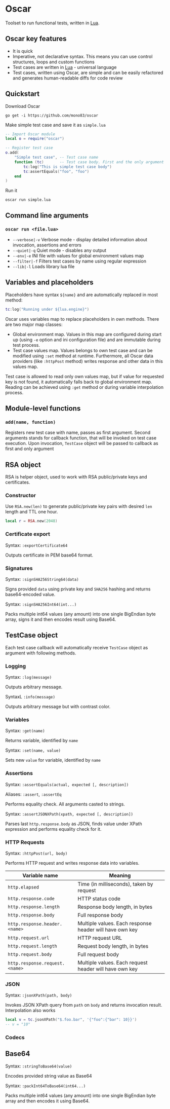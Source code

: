 # Oscar

Toolset to run functional tests, written in [Lua](https://www.lua.org/).


## Oscar key features

* It is quick
* Imperative, not declarative syntax. This means you can use control structures, loops and custom functions
* Test cases are written in [Lua](https://www.lua.org/) - universal language
* Test cases, written using Oscar, are simple and can be easily refactored and generates human-readable diffs
  for code review 

## Quickstart

Download Oscar

```
go get -i https://github.com/mono83/oscar
```

Make simple test case and save it as `simple.lua`

```lua
-- Import Oscar module
local o = require("oscar")

-- Register test case
o.add(
    "Simple test case", -- Test case name
    function (tc)       -- Test case body. First and the only argument - TestCase object
        tc:log("This is simple test case body")
        tc:assertEquals("foo", "foo")
    end
)
```

Run it

```
oscar run simple.lua
```

## Command line arguments

### `oscar run <file.lua>`

* `--verbose|-v` Verbose mode - display detailed information about invocation, assertions and errors
* `--quiet|-q` Quiet mode - disables any output
* `--env|-e` INI file with values for global environment values map
* `--filter|-f` Filters test cases by name using regular expression
* `--lib|-l` Loads library lua file

## Variables and placeholders

Placeholders have syntax `${name}` and are automatically replaced in most method:

```lua
tc:log("Running under ${lua.engine}")
```

Oscar uses variables map to replace placeholders in own methods. There are two major map classes:

* Global environment map. Values in this map are configured during start up (using `-e` option and 
  ini configuration file) and are immutable during test process.
* Test case values map. Values belongs to own test case and can be modified using `:set` method at
  runtime. Furthermore, all Oscar data providers (like `:httpPost` method) writes response and other
  data in this values map. 
  
Test case is allowed to read only own values map, but if value for requested key is not found, it
automatically falls back to global environment map. Reading can be achieved using `:get` method
or during variable interpolation process.

## Module-level functions 

### `add(name, function)`

Registers new test case with name, passes as first argument. Second arguments stands for callback function,
that will be invoked on test case execution. Upon invocation, `TestCase` object will be passed to callback
as first and only argument

## RSA object

RSA is helper object, used to work with RSA public/private keys and certificates.

### Constructor

Use `RSA.new(len)` to generate public/private key pairs with desired `len` length and TTL one hour.

```lua
local r = RSA.new(2048)
```

### Certificate export

Syntax: `:exportCertificate64`

Outputs certificate in PEM base64 format. 

### Signatures

Syntax: `:signSHA256String64(data)`

Signs provided `data` using private key and `SHA256` hashing and returns base64-encoded value.

Syntax: `:signSHA256Int64(int...)`

Packs multiple int64 values (any amount) into one single BigEndian byte array, signs it and 
then encodes result using Base64.


## TestCase object

Each test case callback will automatically receive `TestCase` object as argument with following methods.

### Logging

Syntax: `:log(message)`

Outputs arbitrary message.

SyntaxL `:info(message)`

Outputs arbitrary message but with contrast color.

### Variables 

Syntax: `:get(name)`

Returns variable, identified by `name`

Syntax: `:set(name, value)`

Sets new `value` for variable, identified by `name`


### Assertions

Syntax: `:assertEquals(actual, expected [, description])`

Aliases: `:assert`, `:assertEq`

Performs equality check. All arguments casted to strings.

Syntax: `:assertJSONXPath(xpath, expected [, description])`

Parses last `http.response.body` as JSON, finds value under XPath expression and performs equality check for it.


### HTTP Requests

Syntax: `:httpPost(url, body)`

Performs HTTP request and writes response data into variables.

| Variable name | Meaning |
| ------------- | --------| 
| `http.elapsed` | Time (in milliseconds), taken by request|
| `http.response.code` | HTTP status code |
| `http.response.length` | Response body length, in bytes |
| `http.response.body` | Full response body |
| `http.response.header.<name>` | Multiple values. Each response header will have own key |
| `http.request.url` | HTTP request URL |
| `http.request.length` | Request body length, in bytes |
| `http.request.body` | Full request body |
| `http.response.request.<name>` | Multiple values. Each request header will have own key |

### JSON 

Syntax: `:jsonXPath(path, body)`
         
 Invokes JSON XPath query from `path` on `body` and returns invocation result. Interpolation also works
 
 ```lua
 local v = tc.jsonXPath("$.foo.bar", '{"foo":{"bar": 10}}')
 -- v = "10"
 ``` 
 
 ### Codecs
 
 ## Base64
 
 Syntax: `:stringToBase64(value)`
 
 Encodes provided string value as Base64
 
 Syntax: `:packInt64ToBase64(int64...)`
 
 Packs multiple int64 values (any amount) into one single BigEndian byte array and then encodes 
 it using Base64.